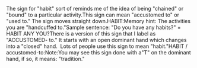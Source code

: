 The sign for "habit" sort of reminds me of the 
	idea of being "chained" or "bound" to a particular activity.This sign can mean "accustomed to" or "used to." The sign moves straight down.HABIT:Memory 
	hint:
  The activities you are "handcuffed to."Sample sentence: "Do you have any habits?" = HABIT ANY YOU?There is a version of this sign that I label as "ACCUSTOMED- to." It 
	starts with an open dominant hand which changes into a "closed" hand.  
	Lots of people use this sign to mean "habit."HABIT / accustomed-to:Note:You may see this sign done with a"T" on the dominant hand, if so, it means: "tradition."